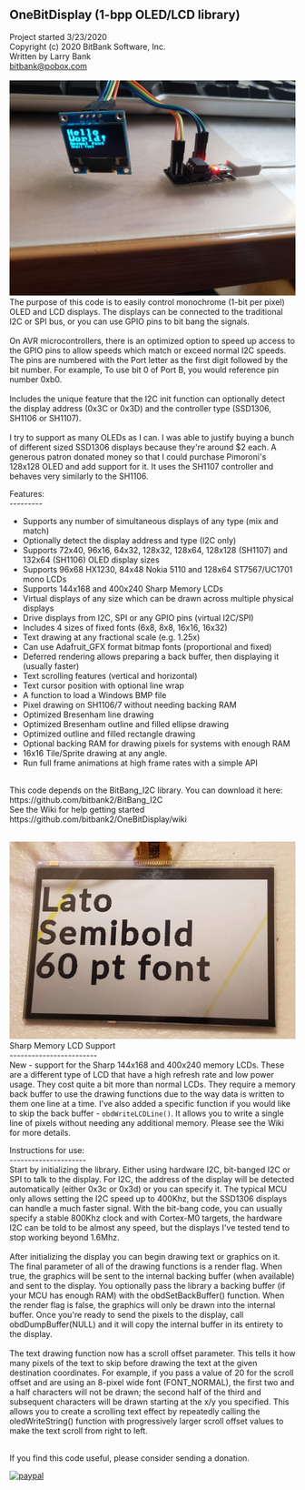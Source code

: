 OneBitDisplay (1-bpp OLED/LCD library)<br>
-----------------------------------
Project started 3/23/2020<br>
Copyright (c) 2020 BitBank Software, Inc.<br>
Written by Larry Bank<br>
bitbank@pobox.com<br>
<br>
![OneBitDisplay](/demo.jpg?raw=true "OneBitDisplay")
<br>
The purpose of this code is to easily control monochrome (1-bit per pixel) OLED and LCD displays. The displays can be connected to the traditional I2C or SPI bus, or you can use GPIO pins to bit bang the signals.<br>
<br>
On AVR microcontrollers, there is an optimized option to speed up access to the GPIO pins to allow speeds which match or exceed normal I2C speeds. The pins are numbered with the Port letter as the first digit followed by the bit number. For example, To use bit 0 of Port B, you would reference pin number 0xb0.<br>
<br>
Includes the unique feature that the I2C init function can optionally detect the display address (0x3C or 0x3D) and the controller type (SSD1306, SH1106 or SH1107).<br>
<br>
I try to support as many OLEDs as I can. I was able to justify buying a bunch
of different sized SSD1306 displays because they're around $2 each. A generous patron
donated money so that I could purchase Pimoroni's 128x128 OLED and add support for it.
It uses the SH1107 controller and behaves very similarly to the SH1106.
<br>

Features:<br>
---------<br>
- Supports any number of simultaneous displays of any type (mix and match)<br>
- Optionally detect the display address and type (I2C only)<br>
- Supports 72x40, 96x16, 64x32, 128x32, 128x64, 128x128 (SH1107) and 132x64 (SH1106) OLED display sizes<br>
- Supports 96x68 HX1230, 84x48 Nokia 5110 and 128x64 ST7567/UC1701 mono LCDs<br>
- Supports 144x168 and 400x240 Sharp Memory LCDs<br>
- Virtual displays of any size which can be drawn across multiple physical displays
- Drive displays from I2C, SPI or any GPIO pins (virtual I2C/SPI)<br>
- Includes 4 sizes of fixed fonts (6x8, 8x8, 16x16, 16x32)<br>
- Text drawing at any fractional scale (e.g. 1.25x)
- Can use Adafruit_GFX format bitmap fonts (proportional and fixed)<br>
- Deferred rendering allows preparing a back buffer, then displaying it (usually faster)<br>
- Text scrolling features (vertical and horizontal)<br>
- Text cursor position with optional line wrap<br>
- A function to load a Windows BMP file<br>
- Pixel drawing on SH1106/7 without needing backing RAM<br>
- Optimized Bresenham line drawing<br>
- Optimized Bresenham outline and filled ellipse drawing<br>
- Optimized outline and filled rectangle drawing<br>
- Optional backing RAM for drawing pixels for systems with enough RAM<br>
- 16x16 Tile/Sprite drawing at any angle.<br>
- Run full frame animations at high frame rates with a simple API<br>
<br>
This code depends on the BitBang_I2C library. You can download it here:<br>
https://github.com/bitbank2/BitBang_I2C
<br>
See the Wiki for help getting started<br>
https://github.com/bitbank2/OneBitDisplay/wiki <br>
<br>

![Sharp Memory LCD](/sharp_lcd.jpg?raw=true "Sharp_LCD")
Sharp Memory LCD Support<br>
------------------------<br>
New - support for the Sharp 144x168 and 400x240 memory LCDs. These are a different type of LCD that have a high refresh rate and low power usage. They cost quite a bit more than normal LCDs. They require a memory back buffer to use the drawing functions due to the way data is written to them one line at a time. I've also added a specific function if you would like to skip the back buffer - `obdWriteLCDLine()`. It allows you to write a single line of pixels without needing any additional memory. Please see the Wiki for more details.<br>

Instructions for use:<br>
---------------------<br>
Start by initializing the library. Either using hardware I2C, bit-banged I2C or SPI to talk to the display. For I2C, the
address of the display will be detected automatically (either 0x3c or 0x3d) or you can specify it. The typical MCU only allows setting the I2C speed up to 400Khz, but the SSD1306 displays can handle a much faster signal. With the bit-bang code, you can usually specify a stable 800Khz clock and with Cortex-M0 targets, the hardware I2C can be told to be almost any speed, but the displays I've tested tend to stop working beyond 1.6Mhz.<br>
<br>
After initializing the display you can begin drawing text or graphics on it. The final parameter of all of the drawing functions is a render flag. When true, the graphics will be sent to the internal backing buffer (when available) and sent to the display. You optionally pass the library a backing buffer (if your MCU has enough RAM) with the obdSetBackBuffer() function. When the render flag is false, the graphics will only be drawn into the internal buffer. Once you're ready to send the pixels to the display, call obdDumpBuffer(NULL) and it will copy the internal buffer in its entirety to the display.<br>
<br>
The text drawing function now has a scroll offset parameter. This tells it how many pixels of the text to skip before drawing the text at the given destination coordinates. For example, if you pass a value of 20 for the scroll offset and are using an 8-pixel wide font (FONT_NORMAL), the first two and a half characters will not be drawn; the second half of the third and subsequent characters will be drawn starting at the x/y you specified. This allows you to create a scrolling text effect by repeatedly calling the oledWriteString() function with progressively larger scroll offset values to make the text scroll from right to left.<br> 
<br>

If you find this code useful, please consider sending a donation.

[![paypal](https://www.paypalobjects.com/en_US/i/btn/btn_donateCC_LG.gif)](https://www.paypal.com/cgi-bin/webscr?cmd=_s-xclick&hosted_button_id=SR4F44J2UR8S4)

